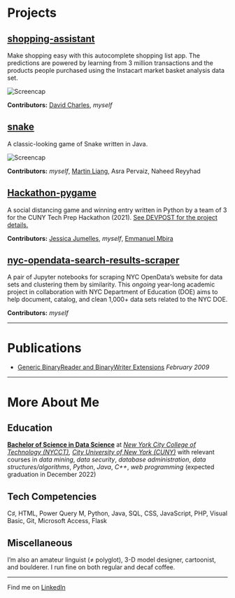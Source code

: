 # Projects

## [shopping-assistant](https://github.com/LiKenun/shopping-assistant)

Make shopping easy with this autocomplete shopping list app. The predictions are powered by learning from 3 million transactions and the products people purchased using the Instacart market basket analysis data set.

![Screencap](https://user-images.githubusercontent.com/65802312/147989178-c2023e91-4bae-4658-b187-2e95c9358539.gif)

**Contributors:** [David Charles](https://github.com/DCharles01), *myself*

## [snake](https://github.com/LiKenun/snake)

A classic-looking game of Snake written in Java.

![Screencap](https://user-images.githubusercontent.com/65802312/147987311-21a837a0-d6cc-4229-8917-09dcdbad0d08.gif)

**Contributors:** *myself*, [Martin Liang](https://github.com/MartyLardy), Asra Pervaiz, Naheed Reyyhad

## [Hackathon-pygame](https://github.com/jessicajumelles/Hackathon-pygame)

A social distancing game and winning entry written in Python by a team of 3 for the CUNY Tech Prep Hackathon (2021). [See DEVPOST for the project details.](https://devpost.com/software/the-fight-against-covid)

**Contributors:** [Jessica Jumelles](https://github.com/jessicajumelles), *myself*, [Emmanuel Mbira](https://github.com/mbiraemmanuel)

## [nyc-opendata-search-results-scraper](https://github.com/LiKenun/nyc-opendata-search-results-scraper)

A pair of Jupyter notebooks for scraping NYC OpenData’s website for data sets and clustering them by similarity. This *ongoing* year-long academic project in collaboration with NYC Department of Education (DOE) aims to help document, catalog, and clean 1,000+ data sets related to the NYC DOE.

**Contributors:** *myself*

--------------------------------------------------------------------------------

# Publications

* [Generic BinaryReader and BinaryWriter Extensions](https://www.codeproject.com/Articles/33713/Generic-BinaryReader-and-BinaryWriter-Extensions) *February 2009*

--------------------------------------------------------------------------------

# More About Me

## Education

**[Bachelor of Science in Data Science](http://www.citytech.cuny.edu/computer-systems/data-science-bs.aspx)** at *[New York City College of Technology (NYCCT)](https://www.citytech.cuny.edu/), [City University of New York (CUNY)](https://www.cuny.edu/)* with relevant courses in *data mining*, *data security*, *database administration*, *data structures/algorithms*, *Python*, *Java*, *C++*, *web programming* (expected graduation in December 2022)

## Tech Competencies

C♯, HTML, Power Query M, Python, Java, SQL, CSS, JavaScript, PHP, Visual Basic, Git, Microsoft Access, Flask

## Miscellaneous

I’m also an amateur linguist (≠ polyglot), 3-D model designer, cartoonist, and boulderer. I run fine on both regular and decaf coffee.

--------------------------------------------------------------------------------

Find me on [LinkedIn](https://www.linkedin.com/in/LiKenun)
